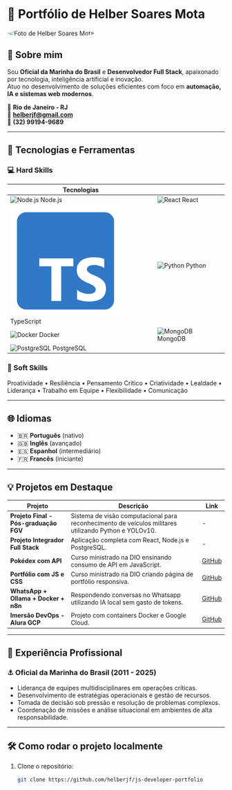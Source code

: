 # 💼 Portfólio de Helber Soares Mota

<img src="[[https://avatars.githubusercontent.com/u/3266640?v=4](https://avatars.githubusercontent.com/u/139668970?v=4)](https://avatars.githubusercontent.com/u/139668970?s=400&u=8055b9b4e61bc2ce4ab5cceb4877b17b69a742e1&v=4)" width="150" style="border-radius: 50%;" alt="Foto de Helber Soares Mota">

## 👋 Sobre mim

Sou **Oficial da Marinha do Brasil** e **Desenvolvedor Full Stack**, apaixonado por tecnologia, inteligência artificial e inovação.  
Atuo no desenvolvimento de soluções eficientes com foco em **automação, IA e sistemas web modernos**.

📍 **Rio de Janeiro - RJ**  
📧 **helberjf@gmail.com**  
📱 **(32) 99194-9689**

---

## 🚀 Tecnologias e Ferramentas

### 💻 Hard Skills
| Tecnologias | |
|--------------|--|
| ![Node.js](https://raw.githubusercontent.com/digitalinnovationone/js-developer-portfolio/main/data/imgs/nodejs.png) Node.js | ![React](https://raw.githubusercontent.com/digitalinnovationone/js-developer-portfolio/main/data/imgs/react.png) React |
| ![TypeScript](https://raw.githubusercontent.com/digitalinnovationone/js-developer-portfolio/main/data/imgs/typescript.png) TypeScript | ![Python](https://raw.githubusercontent.com/digitalinnovationone/js-developer-portfolio/main/data/imgs/python.png) Python |
| ![Docker](https://raw.githubusercontent.com/digitalinnovationone/js-developer-portfolio/main/data/imgs/docker.png) Docker | ![MongoDB](https://raw.githubusercontent.com/digitalinnovationone/js-developer-portfolio/main/data/imgs/mongodb.png) MongoDB |
| ![PostgreSQL](https://raw.githubusercontent.com/digitalinnovationone/js-developer-portfolio/main/data/imgs/postgresql.png) PostgreSQL |  |

### 🧠 Soft Skills
Proatividade • Resiliência • Pensamento Crítico • Criatividade • Lealdade • Liderança • Trabalho em Equipe • Flexibilidade • Comunicação

---

## 🌐 Idiomas

- 🇧🇷 **Português** (nativo)  
- 🇬🇧 **Inglês** (avançado)  
- 🇪🇸 **Espanhol** (intermediário)  
- 🇫🇷 **Francês** (iniciante)

---

## 💡 Projetos em Destaque

| Projeto | Descrição | Link |
|----------|------------|------|
| **Projeto Final - Pós-graduação FGV** | Sistema de visão computacional para reconhecimento de veículos militares utilizando Python e YOLOv10. | - |
| **Projeto Integrador Full Stack** | Aplicação completa com React, Node.js e PostgreSQL. | - |
| **Pokédex com API** | Curso ministrado na DIO ensinando consumo de API em JavaScript. | [GitHub](https://github.com/helberjf/api-project-pokemonApi) |
| **Portfólio com JS e CSS** | Curso ministrado na DIO criando página de portfólio responsiva. | [GitHub](https://github.com/RenanJPaula/js-developer-portfolio) |
| **WhatsApp + Ollama + Docker + n8n** | Respondendo conversas no Whatsapp utilizando IA local sem gasto de tokens. | [GitHub](https://github.com/helberjf/n8n) |
| **Imersão DevOps - Alura GCP** | Projeto com containers Docker e Google Cloud. | [GitHub](https://github.com/helberjf/docker-helber) |

---

## 🧭 Experiência Profissional

### ⚓ Oficial da Marinha do Brasil (2011 - 2025)
- Liderança de equipes multidisciplinares em operações críticas.  
- Desenvolvimento de estratégias operacionais e gestão de recursos.  
- Tomada de decisão sob pressão e resolução de problemas complexos.  
- Coordenação de missões e análise situacional em ambientes de alta responsabilidade.

---

## 🛠️ Como rodar o projeto localmente

1. Clone o repositório:
   ```bash
   git clone https://github.com/helberjf/js-developer-portfolio
